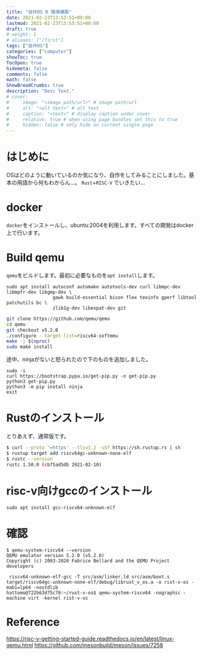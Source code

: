 ```yaml
---
title: "自作OS 0 環境構築"
date: 2021-02-23T13:53:51+09:00
lastmod: 2021-02-23T13:53:51+09:00
draft: true
# weight: 1
# aliases: ["/first"]
tags: ["自作OS"]
categories: ["computer"]
showToc: true
TocOpen: true
hidemeta: false
comments: false
math: false
ShowBreadCrumbs: true
description: "Desc Text."
# cover:
#     image: "<image path/url>" # image path/url
#     alt: "<alt text>" # alt text
#     caption: "<text>" # display caption under cover
#     relative: true # when using page bundles set this to true
#     hidden: false # only hide on current single page
---
```

# はじめに
OSはどのように動いているのか気になり、自作をしてみることにしました。基本の用語から何もわからん...。
`Rust`+`RISC-V` でいきたい...

# docker 
`docker`をインストールし、ubuntu:2004を利用します。すべての開発はdocker上で行います。

# Build qemu
`qemu`をビルドします。最初に必要なものを`apt install`します。  
```
sudo apt install autoconf automake autotools-dev curl libmpc-dev libmpfr-dev libgmp-dev \
                 gawk build-essential bison flex texinfo gperf libtool patchutils bc \
                 zlib1g-dev libexpat-dev git
```

```sh
git clone https://github.com/qemu/qemu
cd qemu
git checkout v5.2.0
./configure --target-list=riscv64-softmmu
make -j $(nproc)
sudo make install
```
途中、ninjaがないと怒られたので下のものを追加しました。
```
sudo -i
curl https://bootstrap.pypa.io/get-pip.py -o get-pip.py
python3 get-pip.py
python3 -m pip install ninja
exit
```
# Rustのインストール
とりあえず、通常版です。
```sh
$ curl --proto '=https' --tlsv1.2 -sSf https://sh.rustup.rs | sh
$ rustup target add riscv64gc-unknown-none-elf
$ rustc --version
rustc 1.50.0 (cb75ad5db 2021-02-10)
```

# risc-v向けgccのインストール
```
sudo apt install gcc-riscv64-unknown-elf
```
# 確認
```
$ qemu-system-riscv64 --version
QEMU emulator version 5.2.0 (v5.2.0)
Copyright (c) 2003-2020 Fabrice Bellard and the QEMU Project developers
```

```
 riscv64-unknown-elf-gcc -T src/asm/linker.ld src/asm/boot.s target/riscv64gc-unknown-none-elf/debug/librust_v_os.a -o rist-v-os -mabi=lp64 -nostdlib
hattomo@722b63d75c70:~/rust-v-os$ qemu-system-riscv64 -nographic -machine virt -kernel rist-v-os
```

# Reference 
https://risc-v-getting-started-guide.readthedocs.io/en/latest/linux-qemu.html
https://github.com/mesonbuild/meson/issues/7258
